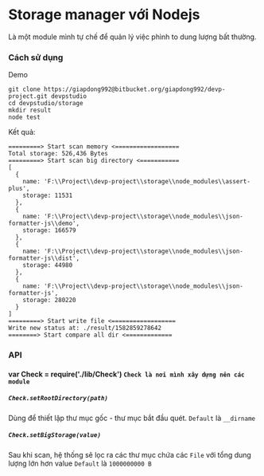 # Storage manager với Nodejs

Là một module mình tự chế để quản lý việc phình to dung lượng bất thường.

### Cách sử dụng

Demo

```shell
git clone https://giapdong992@bitbucket.org/giapdong992/devp-project.git devpstudio
cd devpstudio/storage
mkdir result
node test
```

Kết quả: 
```
=========> Start scan memory <==================
Total storage: 526,436 Bytes
=========> Start scan big directory <===========
[
  {
    name: 'F:\\Project\\devp-project\\storage\\node_modules\\assert-plus',
    storage: 11531
  },
  {
    name: 'F:\\Project\\devp-project\\storage\\node_modules\\json-formatter-js\\demo',
    storage: 166579
  },
  {
    name: 'F:\\Project\\devp-project\\storage\\node_modules\\json-formatter-js\\dist',
    storage: 44980
  },
  {
    name: 'F:\\Project\\devp-project\\storage\\node_modules\\json-formatter-js',
    storage: 280220
  }
]
=========> Start write file <==================
Write new status at: ./result/1582859278642
========> Start compare all dir <=============
```

### API

#### var Check = require('./lib/Check') `Check là nơi mình xây dựng nên các module`

##### `Check.setRootDirectory(path)` 

Dùng để thiết lập thư mục gốc - thư mục bắt đầu quét. `Default` là `__dirname`

##### `Check.setBigStorage(value)` 

Sau khi scan, hệ thống sẽ lọc ra các thư mục chứa các `File` với tổng dung lượng lớn hơn value `Default` là `1000000000 B`
 